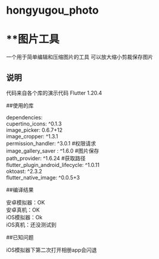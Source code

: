 # hongyugou_photo
**图片工具
====

一个用于简单编辑和压缩图片的工具
可以放大缩小剪裁保存图片

## 说明

代码来自各个库的演示代码
Flutter 1.20.4

##使用的库

dependencies:<br>
  cupertino_icons: ^0.1.3<br>
  image_picker: 0.6.7+12<br>
  image_cropper: ^1.3.1<br>
  permission_handler: ^3.0.1   #权限请求<br>
  image_gallery_saver : ^1.6.0 #图片保存<br>
  path_provider: ^1.6.24 #获取路径<br>
  flutter_plugin_android_lifecycle: ^1.0.11<br>
  oktoast: ^2.3.2<br>
  flutter_native_image: ^0.0.5+3<br>
  
##编译结果

安卓模拟器：OK<br>
安卓真机：OK<br>
iOS模拟器：Ok<br>
iOS真机：还没测试到<br>

##已知问题

iOS模拟器下第二次打开相册app会闪退

